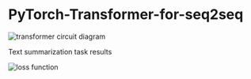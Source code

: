 # PyTorch-Transformer-for-seq2seq

![transformer circuit diagram](https://cdn1.radikalno.ru/uploads/2020/5/23/8bd9258043b249ef0366ff253f6c1d53-full.png)

Text summarization task results

![loss function](https://cdn1.radikalno.ru/uploads/2020/5/23/0017cefece1b1ccf60e0ab23ffb22edf-full.png)
